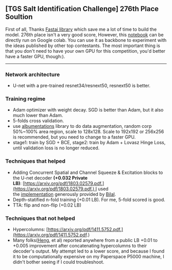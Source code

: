 ## [TGS Salt Identification Challenge] 276th Place Soultion

First of all, Thanks [Fastai library](https://github.com/fastai/fastai/tree/0.7.0/fastai) which save me a lot of time to build the model. 276th place isn't a very good score, However, this [notebook](https://github.com/alexshuang/TGS_Salt/blob/master/TGS_Salt_resnext50_unet_5Fold_scSE.ipynb) can be directly run on Google colab. You can use it as backbone to experiment with the ideas published by other top contestants. The most important thing is that you don't need to have your own GPU for this competition, you'd better have a faster GPU, though:).

---

### Network architecture

* U-net with a pre-trained resnet34/resnext50, resnext50 is better.

### Training regime

* Adam optimizer with weight decay. SGD is better than Adam, but it also much lower than Adam.
* 5-folds cross validation.
* use [albumentations](https://github.com/albu/albumentations) library to do data augmentation, random corp 50%~100% area region, scale to 128x128. Scale to 192x192 or 256x256 is recommended, but you need to change to a faster GPU.
* stage1: train by SGD + BCE, stage2: train by Adam + Lovasz Hinge Loss, until validation loss is no longer reduced.

### Techniques that helped

* Adding Concurrent Spatial and Channel Squeeze & Excitation blocks to the U-net decoder **(+0.032 Private LB)**: [https://arxiv.org/pdf/1803.02579.pdf.](https://arxiv.org/pdf/1803.02579.pdf.) I used the [implementation](https://www.kaggle.com/c/tgs-salt-identification-challenge/discussion/66178) generously provided by [Bilal](https://www.kaggle.com/bkkaggle).
* Depth-statified n-fold training (+0.01 LB). For me, 5-fold scored is good.
* TTA: flip and non-flip (+0.02 LB)

### Techniques that not helped
*   Hypercolumns: [https://arxiv.org/pdf/1411.5752.pdf.](https://arxiv.org/pdf/1411.5752.pdf.)
*   Many folks([Heng](https://www.kaggle.com/c/tgs-salt-identification-challenge/discussion/64645#380301), et al) reported anywhere from a public LB +0.01 to +0.005 improvement after concatenating hypercolumns to their decoder's output. My attempt led to a lower score, and because I found it to be computationally expensive on my Paperspace P5000 machine, I didn't bother seeing if I could troubleshoot.

